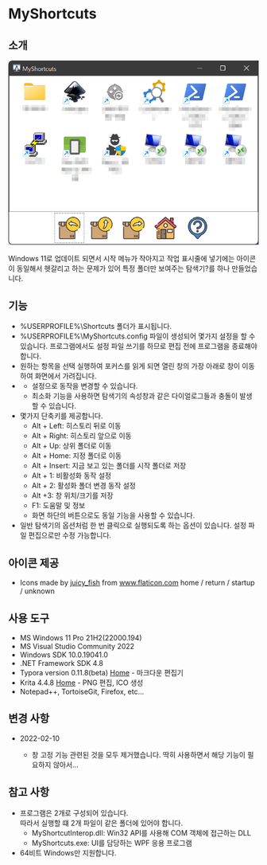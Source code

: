 # MyShortcuts

## 소개

![MyShortcuts](MyShortcuts.png)

Windows 11로 업데이트 되면서 시작 메뉴가 작아지고 작업 표시줄에 넣기에는 아이콘이 동일해서 헷갈리고 하는 문제가 있어 특정 폴더만 보여주는 탐색기?를 하나 만들었습니다.

## 기능

- %USERPROFILE%\Shortcuts 폴더가 표시됩니다.
- %USERPROFILE%\MyShortcuts.config 파일이 생성되어 몇가지 설정을 할 수 있습니다.
  프로그램에서도 설정 파일 쓰기를 하므로 편집 전에 프로그램을 종료해야 합니다.
- 원하는 항목을 선택 실행하여 포커스를 읽게 되면 열린 창의 가장 아래로 창이 이동하여 화면에서 가려집니다.
- - 설정으로 동작을 변경할 수 있습니다.
  - 최소화 기능을 사용하면 탐색기의 속성창과 같은 다이얼로그들과 충돌이 발생할 수 있습니다.
- 몇가지 단축키를 제공합니다.
  - Alt + Left: 히스토리 뒤로 이동
  - Alt + Right: 히스토리 앞으로 이동
  - Alt + Up: 상위 폴더로 이동
  - Alt + Home: 지정 폴더로 이동
  - Alt + Insert: 지금 보고 있는 폴더를 시작 폴더로 저장
  - Alt + 1: 비활성화 동작 설정
  - Alt + 2: 활성화 폴더 변경 동작 설정
  - Alt +3: 창 위치/크기를 저장
  - F1: 도움말 및 정보
  - 화면 하단의 버튼으로도 동일 기능을 사용할 수 있습니다.
- 일반 탐색기의 옵션처럼 한 번 클릭으로 실행되도록 하는 옵션이 있습니다.
  설정 파일 편집으로만 수정 가능합니다.

## 아이콘 제공

- Icons made by <a href="https://www.flaticon.com/authors/juicy-fish" title="juicy_fish">juicy_fish</a> from <a href="https://www.flaticon.com/" title="Flaticon">www.flaticon.com</a>
  home / return / startup / unknown

## 사용 도구

- MS Windows 11 Pro 21H2(22000.194)
- MS Visual Studio Community 2022
- Windows SDK 10.0.19041.0
- .NET Framework SDK 4.8
- Typora version 0.11.8(beta) [Home](https://typora.io/) - 마크다운 편집기
- Krita 4.4.8 [Home](https://krita.org/ko/) - PNG 편집, ICO 생성
- Notepad++, TortoiseGit, Firefox, etc...

## 변경 사항

- 2022-02-10
  
  - 창 고정 기능 관련된 것을 모두 제거했습니다.
    딱히 사용하면서 해당 기능이 필요하지 않아서...

## 참고 사항

- 프로그램은 2개로 구성되어 있습니다.  
  따라서 실행할 떄 2개 파일이 같은 폴더에 있어야 합니다.
  - MyShortcutInterop.dll: Win32 API를 사용해 COM 객체에 접근하는 DLL
  - MyShortcuts.exe: UI를 담당하는 WPF 응용 프로그램
- 64비트 Windows만 지원합니다.
